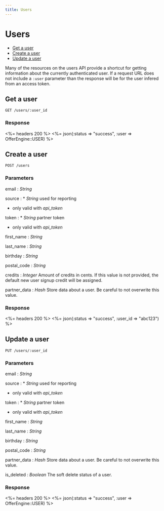 ```yaml
---
title: Users
---
```


# Users

* [Get a user](/v1/users/#get-a-user)
* [Create a user](/v1/users/#create-a-user)
* [Update a user](/v1/users/#update-a-user)

Many of the resources on the users API provide a shortcut for getting
information about the currently authenticated user. If a request URL
does not include a `:user` parameter than the response will be for the
user infered from an access token.


## Get a user

    GET /users/:user_id

### Response

<%= headers 200 %>
<%= json(:status => "success", :user => OfferEngine::USER) %>



## Create a user

    POST /users


### Parameters

email
: _String_

source
: * _String_ used for reporting
  * only valid with _api_token_

token
: * _String_ partner token
  * only valid with _api_token_

first_name
: _String_

last_name
: _String_

birthday
: _String_

postal_code
: _String_

credits
: _Integer_ Amount of credits in cents. If this value is not provided, the default new user signup credit will be assigned.

partner_data
: _Hash_ Store data about a user.  Be careful to not overwrite this value.

### Response

<%= headers 200 %>
<%= json(:status => "success", :user_id => "abc123") %>


## Update a user

    PUT /users/:user_id


### Parameters

email
: _String_

source
: * _String_ used for reporting
  * only valid with _api_token_

token
: * _String_ partner token
  * only valid with _api_token_

first_name
: _String_

last_name
: _String_

birthday
: _String_

postal_code
: _String_

partner_data
: _Hash_ Store data about a user.  Be careful to not overwrite this value.

is_deleted
: _Boolean_ The soft delete status of a user.

### Response

<%= headers 200 %>
<%= json(:status => "success", :user => OfferEngine::USER) %>
